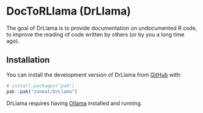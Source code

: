 
<!-- README.md is generated from README.Rmd. Please edit that file -->

# DocToRLlama (DrLlama)

<!-- badges: start -->
<!-- badges: end -->

The goal of DrLlama is to provide documentation on undocumented R code,
to improve the reading of code written by others (or by you a long time
ago).

## Installation

You can install the development version of DrLlama from
[GitHub](https://github.com/) with:

``` r
# install.packages("pak")
pak::pak("zanmat/DrLlama")
```

DrLlama requires having [Ollama](https://ollama.com/) installed and
running.
